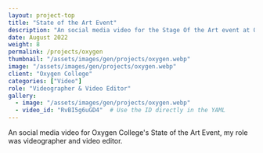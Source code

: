 ```yaml
---
layout: project-top
title: "State of the Art Event"
description: "An social media video for the Stage Of the Art event at Oxygen College"
date: August 2022
weight: 8
permalink: /projects/oxygen
thumbnail: "/assets/images/gen/projects/oxygen.webp"
image: "/assets/images/gen/projects/oxygen.webp"
client: "Oxygen College"
categories: ["Video"]
role: "Videographer & Video Editor"
gallery:
  - image: "/assets/images/gen/projects/oxygen.webp"
  - video_id: "RvBI5g6uGD4"  # Use the ID directly in the YAML
---
```


An social media video for Oxygen College's State of the Art Event, my role was videographer and video editor. 
